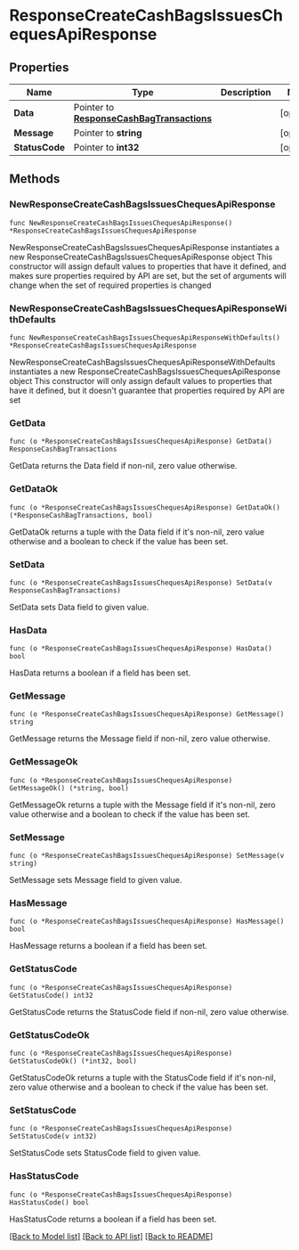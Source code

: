 # ResponseCreateCashBagsIssuesChequesApiResponse

## Properties

Name | Type | Description | Notes
------------ | ------------- | ------------- | -------------
**Data** | Pointer to [**ResponseCashBagTransactions**](ResponseCashBagTransactions.md) |  | [optional] 
**Message** | Pointer to **string** |  | [optional] 
**StatusCode** | Pointer to **int32** |  | [optional] 

## Methods

### NewResponseCreateCashBagsIssuesChequesApiResponse

`func NewResponseCreateCashBagsIssuesChequesApiResponse() *ResponseCreateCashBagsIssuesChequesApiResponse`

NewResponseCreateCashBagsIssuesChequesApiResponse instantiates a new ResponseCreateCashBagsIssuesChequesApiResponse object
This constructor will assign default values to properties that have it defined,
and makes sure properties required by API are set, but the set of arguments
will change when the set of required properties is changed

### NewResponseCreateCashBagsIssuesChequesApiResponseWithDefaults

`func NewResponseCreateCashBagsIssuesChequesApiResponseWithDefaults() *ResponseCreateCashBagsIssuesChequesApiResponse`

NewResponseCreateCashBagsIssuesChequesApiResponseWithDefaults instantiates a new ResponseCreateCashBagsIssuesChequesApiResponse object
This constructor will only assign default values to properties that have it defined,
but it doesn't guarantee that properties required by API are set

### GetData

`func (o *ResponseCreateCashBagsIssuesChequesApiResponse) GetData() ResponseCashBagTransactions`

GetData returns the Data field if non-nil, zero value otherwise.

### GetDataOk

`func (o *ResponseCreateCashBagsIssuesChequesApiResponse) GetDataOk() (*ResponseCashBagTransactions, bool)`

GetDataOk returns a tuple with the Data field if it's non-nil, zero value otherwise
and a boolean to check if the value has been set.

### SetData

`func (o *ResponseCreateCashBagsIssuesChequesApiResponse) SetData(v ResponseCashBagTransactions)`

SetData sets Data field to given value.

### HasData

`func (o *ResponseCreateCashBagsIssuesChequesApiResponse) HasData() bool`

HasData returns a boolean if a field has been set.

### GetMessage

`func (o *ResponseCreateCashBagsIssuesChequesApiResponse) GetMessage() string`

GetMessage returns the Message field if non-nil, zero value otherwise.

### GetMessageOk

`func (o *ResponseCreateCashBagsIssuesChequesApiResponse) GetMessageOk() (*string, bool)`

GetMessageOk returns a tuple with the Message field if it's non-nil, zero value otherwise
and a boolean to check if the value has been set.

### SetMessage

`func (o *ResponseCreateCashBagsIssuesChequesApiResponse) SetMessage(v string)`

SetMessage sets Message field to given value.

### HasMessage

`func (o *ResponseCreateCashBagsIssuesChequesApiResponse) HasMessage() bool`

HasMessage returns a boolean if a field has been set.

### GetStatusCode

`func (o *ResponseCreateCashBagsIssuesChequesApiResponse) GetStatusCode() int32`

GetStatusCode returns the StatusCode field if non-nil, zero value otherwise.

### GetStatusCodeOk

`func (o *ResponseCreateCashBagsIssuesChequesApiResponse) GetStatusCodeOk() (*int32, bool)`

GetStatusCodeOk returns a tuple with the StatusCode field if it's non-nil, zero value otherwise
and a boolean to check if the value has been set.

### SetStatusCode

`func (o *ResponseCreateCashBagsIssuesChequesApiResponse) SetStatusCode(v int32)`

SetStatusCode sets StatusCode field to given value.

### HasStatusCode

`func (o *ResponseCreateCashBagsIssuesChequesApiResponse) HasStatusCode() bool`

HasStatusCode returns a boolean if a field has been set.


[[Back to Model list]](../README.md#documentation-for-models) [[Back to API list]](../README.md#documentation-for-api-endpoints) [[Back to README]](../README.md)


